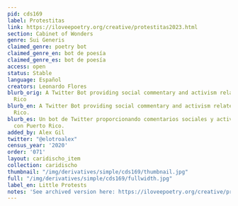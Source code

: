 ```yaml
---
pid: cds169
label: Protestitas
link: https://iloveepoetry.org/creative/protestitas2023.html
section: Cabinet of Wonders
genre: Sui Generis
claimed_genre: poetry bot
claimed_genre_en: bot de poesía
claimed_genre_es: bot de poesía
access: open
status: Stable
language: Español
creators: Leonardo Flores
blurb_orig: A Twitter Bot providing social commentary and activism related to Puerto
  Rico
blurb_en: A Twitter Bot providing social commentary and activism related to Puerto
  Rico.
blurb_es: Un bot de Twitter proporcionando comentarios sociales y activismo relacionado
  con Puerto Rico.
added_by: Alex Gil
twitter: "@elotroalex"
census_year: '2020'
order: '071'
layout: caridischo_item
collection: caridischo
thumbnail: "/img/derivatives/simple/cds169/thumbnail.jpg"
full: "/img/derivatives/simple/cds169/fullwidth.jpg"
label_en: Little Protests
notes: 'See archived version here: https://iloveepoetry.org/creative/protestitas2023.html'
---
```

